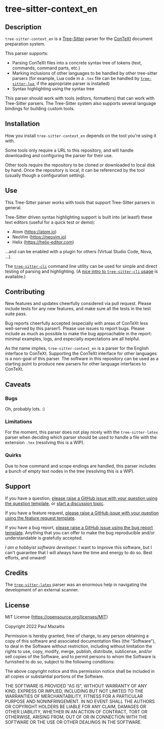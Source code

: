 # tree-sitter-context_en

## Description

`tree-sitter-context_en` is a [Tree-Sitter](https://tree-sitter.github.io/tree-sitter/) parser for the [ConTeXt](https://www.contextgarden.net) document preparation system.

This parser supports:

- Parsing ConTeXt files into a concrete syntax tree of tokens (text, commands, command parts, etc.)
- Marking inclusions of other languages to be handled by other tree-sitter parsers (for example, Lua code in a `.tex` file can be handled by [`tree-sitter-lua`](https://github.com/Azganoth/tree-sitter-lua), if the appropriate parser is installed)
- Syntax highlighting using the syntax tree

This parser should work with tools (editors, formatters) that can work with Tree-Sitter parsers. The Tree-Sitter system also supports several language bindings for building custom tools.

## Installation

How you install `tree-sitter-context_en` depends on the tool you're using it with.

Some tools only require a URL to this repository, and will handle downloading and configuring the parser for their use.

Other tools require the repository to be cloned or downloaded to local disk by hand. Once the repository is local, it can be referenced by the tool (usually though a configuration setting).

## Use

This Tree-Sitter parser works with tools that support Tree-Sitter parsers in general.

Tree-Sitter driven syntax highlighting support is built into (at least!) these text editors (useful for a quick test or demo):

- Atom (https://atom.io)
- NeoVim (https://neovim.io)
- Helix (https://helix-editor.com)

...and can be enabled with a plugin for others (Virtual Studio Code, Nova, ...).

The [`tree-sitter-cli`](https://github.com/tree-sitter/tree-sitter/blob/master/cli/README.md) command line utility can be used for simple and direct testing of parsing and highlighting. (A [nice intro to `tree-sitter-cli` usage](https://dcreager.net/tree-sitter/getting-started/) is available.)

## Contributing

New features and updates cheerfully considered via pull request. Please include tests for any new features, and make sure all the tests in the test suite pass.

Bug reports cheerfully accepted (especially with areas of ConTeXt less well-served by this parser!). Please use issues to report bugs. Please include as much as possible to make the bug approachable in the report: minimal examples, logs, and especially expectations are all helpful.

As the name implies, `tree-sitter-context_en` is a parser for the English interface to ConTeXt. Supporting the ConTeXt interface for other languages is a non-goal of this parser. The software in this repository can be used as a starting point to produce new parsers for other language interfaces to ConTeXt.

## Caveats

### Bugs

Oh, probably lots. :)

### Limitations

For the moment, this parser does not play nicely with the `tree-sitter-latex` parser when deciding which parser should be used to handle a file with the extension `.tex` (resolving this is a WIP).

### Quirks

Due to how command and scope endings are handled, this parser includes a bunch of empty text nodes in the tree (resolving this is a WIP).

## Support

If you have a question, [please raise a GitHub issue with your question using the question template](https://github.com/pmazaitis/tree-sitter-context_en/issues/new?assignees=&labels=&template=question.md&title=), or [start a discussion topic](https://github.com/pmazaitis/tree-sitter-context_en/discussions).

If you have a feature request, [please raise a GitHub issue with your question using the feature request template](https://github.com/pmazaitis/tree-sitter-context_en/issues/new?assignees=&labels=&template=feature_request.md&title=).

If you have a bug report, [please raise a GitHub issue using the bug report template](https://github.com/pmazaitis/tree-sitter-context_en/issues/new?assignees=&labels=&template=bug_report.md&title=). Anything that you can offer to make the bug reproducible and/or understandable is gratefully accepted.

_I am a hobbyist software developer._ I want to improve this software, but I can't guarantee that I will always have the time and energy to do so. Best efforts, and onward!

## Credits

The [`tree-sitter-latex`](https://github.com/latex-lsp/tree-sitter-latex) parser was an enormous help in navigating the development of an external scanner.

## License

MIT License (https://opensource.org/licenses/MIT)

Copyright 2022 Paul Mazaitis

Permission is hereby granted, free of charge, to any person obtaining a copy of this software and associated documentation files (the "Software"), to deal in the Software without restriction, including without limitation the rights to use, copy, modify, merge, publish, distribute, sublicense, and/or sell copies of the Software, and to permit persons to whom the Software is furnished to do so, subject to the following conditions:

The above copyright notice and this permission notice shall be included in all copies or substantial portions of the Software.

THE SOFTWARE IS PROVIDED "AS IS", WITHOUT WARRANTY OF ANY KIND, EXPRESS OR IMPLIED, INCLUDING BUT NOT LIMITED TO THE WARRANTIES OF MERCHANTABILITY, FITNESS FOR A PARTICULAR PURPOSE AND NONINFRINGEMENT. IN NO EVENT SHALL THE AUTHORS OR COPYRIGHT HOLDERS BE LIABLE FOR ANY CLAIM, DAMAGES OR OTHER LIABILITY, WHETHER IN AN ACTION OF CONTRACT, TORT OR OTHERWISE, ARISING FROM, OUT OF OR IN CONNECTION WITH THE SOFTWARE OR THE USE OR OTHER DEALINGS IN THE SOFTWARE.
